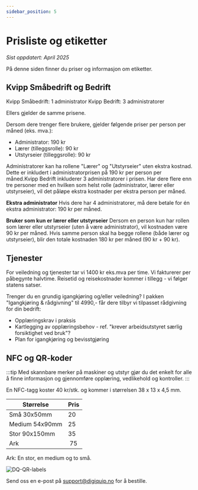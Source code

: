 ```yaml
---
sidebar_position: 5
---
```

# Prisliste og etiketter
*Sist oppdatert: April 2025*

På denne siden finner du priser og informasjon om etiketter.

## Kvipp Småbedrift og Bedrift

Kvipp Småbedrift: 1 administrator
Kvipp Bedrift: 3 administratorer

Ellers gjelder de samme prisene.

Dersom dere trenger flere brukere, gjelder følgende priser per person per måned (eks. mva.):
- Administrator: 190 kr
- Lærer (tilleggsrolle): 90 kr
- Utstyrseier (tilleggsrolle): 90 kr

Administratorer kan ha rollene "Lærer" og "Utstyrseier" uten ekstra kostnad. Dette er inkludert i administratorprisen på 190 kr per person per måned.Kvipp Bedrift inkluderer 3 administratorer i prisen. Har dere flere enn tre personer med en hvilken som helst rolle (administrator, lærer eller utstyrseier), vil det påløpe ekstra kostnader per ekstra person per måned.
 
**Ekstra administrator**
Hvis dere har 4 administratorer, må dere betale for én ekstra administrator: 190 kr per måned.

**Bruker som kun er lærer eller utstyrseier**
Dersom en person kun har rollen som lærer eller utstyrseier (uten å være administrator), vil kostnaden være 90 kr per måned. Hvis samme person skal ha begge rollene (både lærer og utstyrseier), blir den totale kostnaden 180 kr per måned (90 kr + 90 kr).

## Tjenester

For veiledning og tjenester tar vi 1400 kr eks.mva per time. Vi fakturerer per påbegynte halvtime. Reisetid og reisekostnader kommer i tillegg - vi følger statens satser.

Trenger du en grundig igangkjøring og/eller veiledning? I pakken "Igangkjøring & rådgivning" til 4990,- får dere tilbyr vi tilpasset rådgivning for din bedrift:
* Opplæringskrav i praksis
* Kartlegging av opplæringsbehov - ref. "krever arbeidsutstyret særlig forsiktighet ved bruk"?
* Plan for igangkjøring og bevisstgjøring

## NFC og QR-koder

:::tip
Med skannbare merker på maskiner og utstyr gjør du det enkelt for alle å finne informasjon og gjennomføre opplæring, vedlikehold og kontroller.
:::

En NFC-tagg koster 40 kr/stk. og kommer i størrelsen 38 x 13 x 4,5 mm.

Størrelse     |Pris| 
| ------------|----|
| Små 30x50mm| 20|
| Medium 54x90mm | 25| 
| Stor 90x150mm| 35|
| Ark | 75| 

Ark: En stor, en medium og to små.

![DQ-QR-labels](/img/DQ-QR-labels.png)

Send oss en e-post på support@digiquip.no for å bestille.